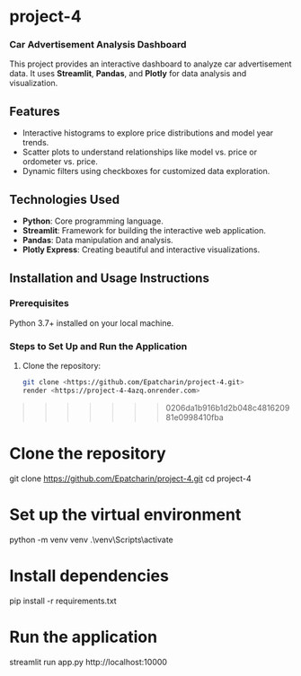 # project-4
### Car Advertisement Analysis Dashboard

This project provides an interactive dashboard to analyze car advertisement data. It uses **Streamlit**, **Pandas**, and **Plotly** for data analysis and visualization.

## Features
- Interactive histograms to explore price distributions and model year trends.
- Scatter plots to understand relationships like model vs. price or ordometer vs. price.
- Dynamic filters using checkboxes for customized data exploration.

## Technologies Used
- **Python**: Core programming language.
- **Streamlit**: Framework for building the interactive web application.
- **Pandas**: Data manipulation and analysis.
- **Plotly Express**: Creating beautiful and interactive visualizations.

## Installation and Usage Instructions
### Prerequisites
 Python 3.7+ installed on your local machine.

### Steps to Set Up and Run the Application
1. Clone the repository:
   ```bash
   git clone <https://github.com/Epatcharin/project-4.git>
   render <https://project-4-4azq.onrender.com>
>>>>>>> 0206da1b916b1d2b048c481620981e0998410fba

# Clone the repository
git clone https://github.com/Epatcharin/project-4.git
cd project-4

# Set up the virtual environment
python -m venv venv
.\venv\Scripts\activate

# Install dependencies
pip install -r requirements.txt

# Run the application
streamlit run app.py
http://localhost:10000
